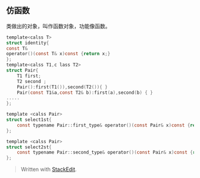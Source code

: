 ## 仿函数
类做出的对象，叫作函数对象，功能像函数。
```c 
template<calss T>
struct identity{
const T&
operator()(const T& x)const {return x;}
};
template<calss T1,c lass T2>
struct Pair{
	T1 first;
	T2 second ;
	Pair():first(T1()),second(T2()){ }
	Pair(const T1&a,const T2& b):first(a),second(b) { }
.....	
};

template <calss Pair>
struct select1st{
	const typename Pair::first_type& operator()(const Pair& x)const {return x.first;}
};

template <calss Pair>
struct select2st{
	const typename Pair::second_type& operator()(const Pair& x)const {return x.second;}
};
```

> Written with [StackEdit](https://stackedit.io/).
<!--stackedit_data:
eyJoaXN0b3J5IjpbMTYzODI3OTAyM119
-->